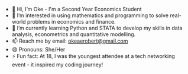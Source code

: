 - 👋 Hi, I’m Oke - I'm a Second Year Economics Student
- 👀 I’m interested in using mathematics and programming to solve real-world problems in economics and finance.
- 🌱 I’m currently learning Python and STATA to develop my skills in data analysis, econometrics and quantitative modelling.
- 📫 Reach me by email: okeaerobert@gmail.com
- 😄 Pronouns: She/Her
- ⚡ Fun fact: At 18, I was the youngest attendee at a tech networking event - it inspired my coding journey!
